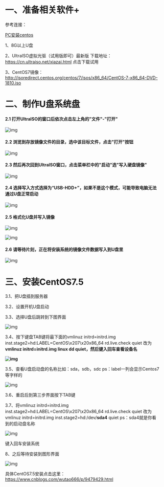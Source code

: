 #  一、准备相关软件+

参考连接：

[PC安装centos](https://www.cnblogs.com/wutao666/p/10700158.html)

1、8G以上U盘

2、UltraISO虚拟光驱（试用版即可）最新版 下载地址：https://cn.ultraiso.net/xiazai.html 点击下载试用

3、CentOS7镜像：http://isoredirect.centos.org/centos/7/isos/x86_64/CentOS-7-x86_64-DVD-1810.iso

# 二、制作U盘系统盘

#### 2.1 打开UltraISO的窗口后依次点击左上角的"文件"-"打开"

![img](Imag/1465656-20190413102926461-1883348426.png)

#### 2.2 浏览到存放镜像文件的目录，选中该目标文件，点击"打开"按钮

![img](Imag/1465656-20190413103144048-1219059149.png)

#### 2.3 然后再次回到UltraISO窗口，点击菜单栏中的"启动"选"写入硬盘镜像"

![img](Imag/1465656-20190413103812005-395951237.png)

 

#### 2.4 选择写入方式选择为“USB-HDD+”，如果不是这个模式，可能导致电脑无法通过U盘正常启动

![img](Imag/1465656-20190413103938168-521446985.png)

#### 2.5 格式化U盘并写入镜像

![img](Imag/1465656-20190413104021093-1193798664.png)

![img](Imag/1465656-20190413104042058-2085728373.png)

#### 2.6 请等待片刻，正在将安装系统的镜像文件数据写入到U盘里

![img](Imag/1465656-20190413104116158-529567383.png)

# 三、安装CentOS7.5

3.1、把U盘插到服务器

3.2、设置开机U盘启动 

3.3、选择U盘后跳转到下图界面

![img](Imag/1465656-20190413105103985-376473449.png)

3.4、按下键盘TAB键将最下面的vmlinuz initrd=initrd.img inst.stage2=hd:LABEL=CentOS\x207\x20x86_64 rd.live.check quiet 改为 **vmlinuz initrd=initrd.img linux dd quiet，然后键入回车查看设备名**

**![img](Imag/1465656-20190413105214758-802669535.png)**

3.5、查看U盘启动盘的名称比如：sda，sdb，sdc ps：label一列会显示Centos7等字样的

![img](Imag/1465656-20190413105519238-406661707.png)

3.6、重启后到第三步界面按下TAB键

3.7、将vmlinuz initrd=initrd.img inst.stage2=hd:LABEL=CentOS\x207\x20x86_64 rd.live.check quiet 改为 vmlinuz initrd=initrd.img inst.stage2=hd:/dev/**sda4** quiet  ps：sda4就是你看到的启动盘名称

 ![img](Imag/1465656-20190413105630406-1134309610.png)

键入回车安装系统

8、之后等待安装到图形界面

![img](Imag/1465656-20190413110457095-41380248.png)

具体CentOS7.5安装点击这里：https://www.cnblogs.com/wutao666/p/9479429.html
